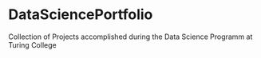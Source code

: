 # DataSciencePortfolio
Collection of Projects accomplished during the Data Science Programm at Turing College
